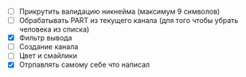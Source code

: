 - [ ] Прикрутить валидацию никнейма (максимум 9 символов)
- [ ] Обрабатывать PART из текущего канала (для того чтобы убрать человека из списка)
- [x] Фильтр вывода
- [ ] Создание канала
- [ ] Цвет и смайлики
- [x] Отрпавлять самому себе что написал